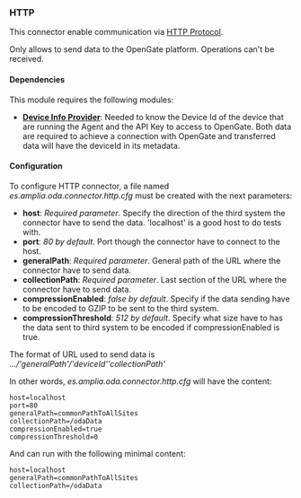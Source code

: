 ### HTTP

This connector enable communication via [HTTP Protocol](https://github.com/amplia-iiot/oda/tree/master/oda-connectors/http).

Only allows to send data to the OpenGate platform. Operations can't be received.

#### Dependencies

This module requires the following modules:
* __[Device Info Provider](../datastreams/deviceinfo.md)__: Needed to know the Device Id of the device that are running the Agent and the API Key to access to OpenGate. 
Both data are required to achieve a connection with OpenGate and transferred data will have the deviceId in its metadata.

#### Configuration

To configure HTTP connector, a file named _es.amplia.oda.connector.http.cfg_ must be created with the next parameters:
* __host__: *Required parameter*. Specify the direction of the third system the connector have to send the data. 
'localhost' is a good host to do tests with.
* __port__: *80 by default*. Port though the connector have to connect to the host.
* __generalPath__: *Required parameter*. General path of the URL where the connector have to send data.
* __collectionPath__: *Required parameter*. Last section of the URL where the connector have to send data.
* __compressionEnabled__: *false by default*. Specify if the data sending have to be encoded to GZIP to be sent to the third system.
* __compressionThreshold__: *512 by default*. Specify what size have to has the data sent to third system to be encoded if compressionEnabled is true.

The format of URL used to send data is *.../'generalPath'/'deviceId''collectionPath'*

In other words, _es.amplia.oda.connector.http.cfg_ will have the content:
```
host=localhost
port=80
generalPath=commonPathToAllSites
collectionPath=/odaData
compressionEnabled=true
compressionThreshold=0
```
And can run with the following minimal content:
```
host=localhost
generalPath=commonPathToAllSites
collectionPath=/odaData
```